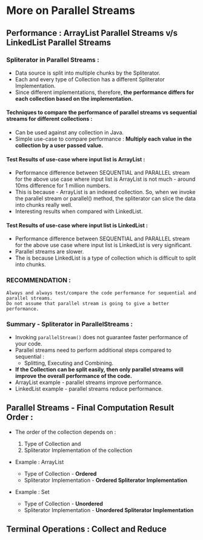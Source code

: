 # More on Parallel Streams

## Performance : ArrayList Parallel Streams v/s LinkedList Parallel Streams

### Spliterator in Parallel Streams :

- Data source is split into multiple chunks by the Spliterator.
- Each and every type of Collection has a different Spliterator Implementation.
- Since different implementations, therefore, **the performance differs for each collection based on the implementation.**

#### Techniques to compare the performance of parallel streams vs sequential streams for different collections :

- Can be used against any collection in Java.
- Simple use-case to compare performance : **Multiply each value in the collection by a user passed value.**

#### Test Results of use-case where input list is ArrayList :

- Performance difference between SEQUENTIAL and PARALLEL stream for the above use case where input list is ArrayList is not much - around 10ms difference for 1 million numbers.
- This is because - ArrayList is an indexed collection. So, when we invoke the parallel stream or parallel() method, the spliterator can slice the data into chunks really well.
- Interesting results when compared with LinkedList.

#### Test Results of use-case where input list is LinkedList :
- Performance difference between SEQUENTIAL and PARALLEL stream for the above use case where input list is LinkedList is very significant.
- Parallel streams are slower.
- The is because LinkedList is a type of collection which is difficult to split into chunks.

### RECOMMENDATION :
    Always and always test/compare the code performance for sequential and parallel streams. 
    Do not assume that parallel stream is going to give a better performance.


### Summary - Spliterator in ParallelStreams :

- Invoking ```parallelStream()``` does not guarantee faster performance of your code.
- Parallel streams need to perform additional steps compared to sequential :
  - Splitting, Executing and Combining.
- **If the Collection can be split easily, then only parallel streams will improve the overall performance of the code.**
- ArrayList example - parallel streams improve performance.
- LinkedList example - parallel streams reduce performance.


## Parallel Streams - Final Computation Result Order :

- The order of the collection depends on :
  1. Type of Collection and
  2. Spliterator Implementation of the collection


- Example : ArrayList
  - Type of Collection - **Ordered**
  - Spliterator Implementation - **Ordered Spliterator Implementation**


- Example : Set
  - Type of Collection - **Unordered**
  - Spliterator Implementation - **Unordered Spliterator Implementation**


## Terminal Operations : Collect and Reduce

